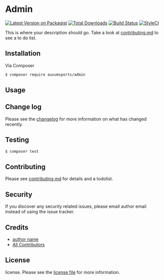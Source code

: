 # Admin

[![Latest Version on Packagist][ico-version]][link-packagist]
[![Total Downloads][ico-downloads]][link-downloads]
[![Build Status][ico-travis]][link-travis]
[![StyleCI][ico-styleci]][link-styleci]

This is where your description should go. Take a look at [contributing.md](contributing.md) to see a to do list.

## Installation

Via Composer

``` bash
$ composer require ausumsports/admin
```

## Usage

## Change log

Please see the [changelog](changelog.md) for more information on what has changed recently.

## Testing

``` bash
$ composer test
```

## Contributing

Please see [contributing.md](contributing.md) for details and a todolist.

## Security

If you discover any security related issues, please email author email instead of using the issue tracker.

## Credits

- [author name][link-author]
- [All Contributors][link-contributors]

## License

license. Please see the [license file](license.md) for more information.

[ico-version]: https://img.shields.io/packagist/v/ausumsports/admin.svg?style=flat-square
[ico-downloads]: https://img.shields.io/packagist/dt/ausumsports/admin.svg?style=flat-square
[ico-travis]: https://img.shields.io/travis/ausumsports/admin/master.svg?style=flat-square
[ico-styleci]: https://styleci.io/repos/12345678/shield

[link-packagist]: https://packagist.org/packages/ausumsports/admin
[link-downloads]: https://packagist.org/packages/ausumsports/admin
[link-travis]: https://travis-ci.org/ausumsports/admin
[link-styleci]: https://styleci.io/repos/12345678
[link-author]: https://github.com/ausumsports
[link-contributors]: ../../contributors
